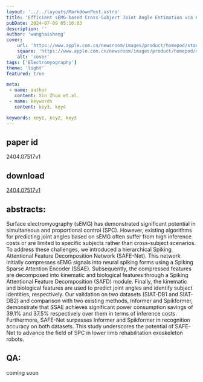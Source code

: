 ```yaml
---
layout: '../../layouts/MarkdownPost.astro'
title: 'Efficient sEMG-based Cross-Subject Joint Angle Estimation via Hierarchical Spiking Attentional Feature Decomposition Network'
pubDate: 2024-07-09 05:10:03
description: ''
author: 'wanghaisheng'
cover:
    url: 'https://www.apple.com.cn/newsroom/images/product/homepod/standard/Apple-HomePod-hero-230118_big.jpg.large_2x.jpg'
    square: 'https://www.apple.com.cn/newsroom/images/product/homepod/standard/Apple-HomePod-hero-230118_big.jpg.large_2x.jpg'
    alt: 'cover'
tags: ['Electromyography'] 
theme: 'light'
featured: true

meta:
 - name: author
   content: Xin Zhou et.al.
 - name: keywords
   content: key3, key4

keywords: key1, key2, key3
---
```


## paper id
2404.07517v1
## download
[2404.07517v1](http://arxiv.org/abs/2404.07517v1)
## abstracts:
Surface electromyography (sEMG) has demonstrated significant potential in simultaneous and proportional control (SPC). However, existing algorithms for predicting joint angles based on sEMG often suffer from high inference costs or are limited to specific subjects rather than cross-subject scenarios. To address these challenges, we introduced a hierarchical Spiking Attentional Feature Decomposition Network (SAFE-Net). This network initially compresses sEMG signals into neural spiking forms using a Spiking Sparse Attention Encoder (SSAE). Subsequently, the compressed features are decomposed into kinematic and biological features through a Spiking Attentional Feature Decomposition (SAFD) module. Finally, the kinematic and biological features are used to predict joint angles and identify subject identities, respectively. Our validation on two datasets (SIAT-DB1 and SIAT-DB2) and comparison with two existing methods, Informer and Spikformer, demonstrate that SSAE achieves significant power consumption savings of 39.1% and 37.5% respectively over them in terms of inference costs. Furthermore, SAFE-Net surpasses Informer and Spikformer in recognition accuracy on both datasets. This study underscores the potential of SAFE-Net to advance the field of SPC in lower limb rehabilitation exoskeleton robots.
## QA:
coming soon
